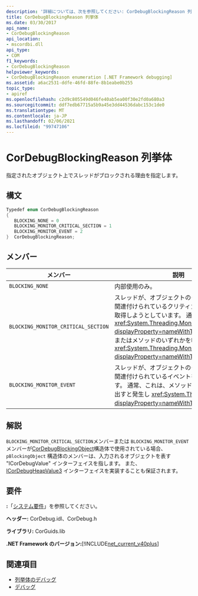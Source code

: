 ```yaml
---
description: '詳細については、次を参照してください: CorDebugBlockingReason 列挙型'
title: CorDebugBlockingReason 列挙体
ms.date: 03/30/2017
api_name:
- CorDebugBlockingReason
api_location:
- mscordbi.dll
api_type:
- COM
f1_keywords:
- CorDebugBlockingReason
helpviewer_keywords:
- CorDebugBlockingReason enumeration [.NET Framework debugging]
ms.assetid: a6ac2531-ddfe-46fd-88fe-8b1eabe0b255
topic_type:
- apiref
ms.openlocfilehash: c2d9c805549d046fe40ab5ea00f30e2fd0a680a3
ms.sourcegitcommit: ddf7edb67715a5b9a45e3dd44536dabc153c1de0
ms.translationtype: MT
ms.contentlocale: ja-JP
ms.lasthandoff: 02/06/2021
ms.locfileid: "99747106"
---
```

# <a name="cordebugblockingreason-enumeration"></a>CorDebugBlockingReason 列挙体

指定されたオブジェクト上でスレッドがブロックされる理由を指定します。  
  
## <a name="syntax"></a>構文  
  
```cpp  
Typedef enum CorDebugBlockingReason  
{  
   BLOCKING_NONE = 0  
   BLOCKING_MONITOR_CRITICAL_SECTION = 1  
   BLOCKING_MONITOR_EVENT = 2  
}  CorDebugBlockingReason;  
```  
  
## <a name="members"></a>メンバー  
  
|メンバー|説明|  
|------------|-----------------|  
|`BLOCKING_NONE`|内部使用のみ。|  
|`BLOCKING_MONITOR_CRITICAL_SECTION`|スレッドが、オブジェクトのモニターロックに関連付けられているクリティカルセクションを取得しようとしています。 通常、このエラー <xref:System.Threading.Monitor.Enter%2A?displayProperty=nameWithType> は、メソッドまたはメソッドのいずれかを呼び出すと発生し <xref:System.Threading.Monitor.TryEnter%2A?displayProperty=nameWithType> ます。|  
|`BLOCKING_MONITOR_EVENT`|スレッドが、オブジェクトのモニターロックに関連付けられているイベントを待機しています。 通常、これは、メソッドのいずれかを呼び出すと発生し <xref:System.Threading.Monitor?displayProperty=nameWithType> `Wait` ます。|  
  
## <a name="remarks"></a>解説  

 `BLOCKING_MONITOR_CRITICAL_SECTION`メンバーまたは `BLOCKING_MONITOR_EVENT` メンバーが[CorDebugBlockingObject](cordebugblockingobject-structure.md)構造体で使用されている場合、 `pBlockingObject` 構造体のメンバーは、入力されるオブジェクトを表す "ICorDebugValue" インターフェイスを指します。 また、 [ICorDebugHeapValue3](icordebugheapvalue3-interface.md) インターフェイスを実装することも保証されます。  
  
## <a name="requirements"></a>要件  

 **:**「[システム要件](../../get-started/system-requirements.md)」を参照してください。  
  
 **ヘッダー:** CorDebug.idl、CorDebug.h  
  
 **ライブラリ:** CorGuids.lib  
  
 **.NET Framework のバージョン:**[!INCLUDE[net_current_v40plus](../../../../includes/net-current-v40plus-md.md)]  
  
## <a name="see-also"></a>関連項目

- [列挙体のデバッグ](debugging-enumerations.md)
- [デバッグ](index.md)
